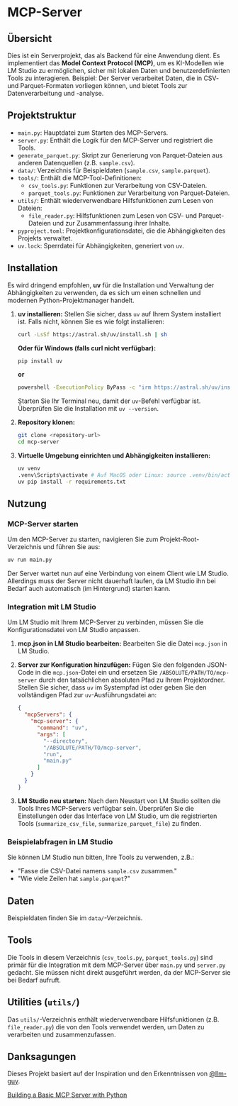 # MCP-Server

## Übersicht
Dies ist ein Serverprojekt, das als Backend für eine Anwendung dient. Es implementiert das **Model Context Protocol (MCP)**, um es KI-Modellen wie LM Studio zu ermöglichen, sicher mit lokalen Daten und benutzerdefinierten Tools zu interagieren. Beispiel: Der Server verarbeitet Daten, die in CSV- und Parquet-Formaten vorliegen können, und bietet Tools zur Datenverarbeitung und -analyse.

## Projektstruktur
- `main.py`: Hauptdatei zum Starten des MCP-Servers.
- `server.py`: Enthält die Logik für den MCP-Server und registriert die Tools.
- `generate_parquet.py`: Skript zur Generierung von Parquet-Dateien aus anderen Datenquellen (z.B. `sample.csv`).
- `data/`: Verzeichnis für Beispieldaten (`sample.csv`, `sample.parquet`).
- `tools/`: Enthält die MCP-Tool-Definitionen:
    - `csv_tools.py`: Funktionen zur Verarbeitung von CSV-Dateien.
    - `parquet_tools.py`: Funktionen zur Verarbeitung von Parquet-Dateien.
- `utils/`: Enthält wiederverwendbare Hilfsfunktionen zum Lesen von Dateien:
    - `file_reader.py`: Hilfsfunktionen zum Lesen von CSV- und Parquet-Dateien und zur Zusammenfassung ihrer Inhalte.
- `pyproject.toml`: Projektkonfigurationsdatei, die die Abhängigkeiten des Projekts verwaltet.
- `uv.lock`: Sperrdatei für Abhängigkeiten, generiert von `uv`.

## Installation
Es wird dringend empfohlen, **uv** für die Installation und Verwaltung der Abhängigkeiten zu verwenden, da es sich um einen schnellen und modernen Python-Projektmanager handelt.

1.  **uv installieren:**
    Stellen Sie sicher, dass `uv` auf Ihrem System installiert ist. Falls nicht, können Sie es wie folgt installieren:
    ```bash
    curl -LsSf https://astral.sh/uv/install.sh | sh
    ```
    **Oder für Windows (falls curl nicht verfügbar):**
    ```bash
    pip install uv
    ```
    **or**
    ```bash
    powershell -ExecutionPolicy ByPass -c "irm https://astral.sh/uv/install.ps1 | iex"
    ```
    
    Starten Sie Ihr Terminal neu, damit der `uv`-Befehl verfügbar ist. Überprüfen Sie die Installation mit `uv --version`.

2.  **Repository klonen:**
    ```bash
    git clone <repository-url>
    cd mcp-server
    ```

3.  **Virtuelle Umgebung einrichten und Abhängigkeiten installieren:**
    ```bash
    uv venv
    .venv\Scripts\activate # Auf MacOS oder Linux: source .venv/bin/activate
    uv pip install -r requirements.txt
    ```

## Nutzung

### MCP-Server starten
Um den MCP-Server zu starten, navigieren Sie zum Projekt-Root-Verzeichnis und führen Sie aus:
```bash
uv run main.py
```
Der Server wartet nun auf eine Verbindung von einem Client wie LM Studio. Allerdings muss der Server nicht dauerhaft laufen, da LM Studio ihn bei Bedarf auch automatisch (im Hintergrund) starten kann.

### Integration mit LM Studio
Um LM Studio mit Ihrem MCP-Server zu verbinden, müssen Sie die Konfigurationsdatei von LM Studio anpassen.

1.  **mcp.json in LM Studio bearbeiten:**
    Bearbeiten Sie die Datei `mcp.json` in LM Studio.

2.  **Server zur Konfiguration hinzufügen:**
    Fügen Sie den folgenden JSON-Code in die `mcp.json`-Datei ein und ersetzen Sie `/ABSOLUTE/PATH/TO/mcp-server` durch den tatsächlichen absoluten Pfad zu Ihrem Projektordner. Stellen Sie sicher, dass `uv` im Systempfad ist oder geben Sie den vollständigen Pfad zur `uv`-Ausführungsdatei an:
    ```json
    {
      "mcpServers": {
        "mcp-server": {
          "command": "uv",
          "args": [
            "--directory",
            "/ABSOLUTE/PATH/TO/mcp-server",
            "run",
            "main.py"
          ]
        }
      }
    }
    ```

3.  **LM Studio neu starten:**
    Nach dem Neustart von LM Studio sollten die Tools Ihres MCP-Servers verfügbar sein. Überprüfen Sie die Einstellungen oder das Interface von LM Studio, um die registrierten Tools (`summarize_csv_file`, `summarize_parquet_file`) zu finden.

### Beispielabfragen in LM Studio
Sie können LM Studio nun bitten, Ihre Tools zu verwenden, z.B.:
*   "Fasse die CSV-Datei namens `sample.csv` zusammen."
*   "Wie viele Zeilen hat `sample.parquet`?"

## Daten
Beispieldaten finden Sie im `data/`-Verzeichnis.

## Tools
Die Tools in diesem Verzeichnis (`csv_tools.py`, `parquet_tools.py`) sind primär für die Integration mit dem MCP-Server über `main.py` und `server.py` gedacht. Sie müssen nicht direkt ausgeführt werden, da der MCP-Server sie bei Bedarf aufruft.

## Utilities (`utils/`)
Das `utils/`-Verzeichnis enthält wiederverwendbare Hilfsfunktionen (z.B. `file_reader.py`) die von den Tools verwendet werden, um Daten zu verarbeiten und zusammenzufassen.

## Danksagungen
Dieses Projekt basiert auf der Inspiration und den Erkenntnissen von [@llm-guy](https://github.com/llm-guy).

[Building a Basic MCP Server with Python](https://medium.com/data-engineering-with-dremio/building-a-basic-mcp-server-with-python-4c34c41031ed)